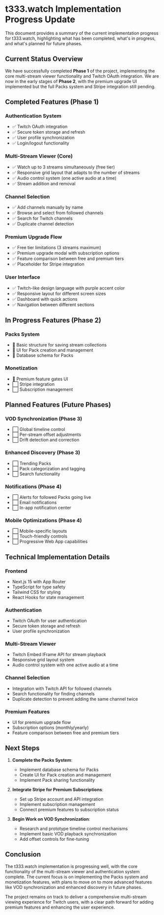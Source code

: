 # t333.watch Implementation Progress Update

This document provides a summary of the current implementation progress for t333.watch, highlighting what has been completed, what's in progress, and what's planned for future phases.

## Current Status Overview

We have successfully completed **Phase 1** of the project, implementing the core multi-stream viewer functionality and Twitch OAuth integration. We are now in the early stages of **Phase 2**, with the premium upgrade UI implemented but the full Packs system and Stripe integration still pending.

## Completed Features (Phase 1)

### Authentication System
- ✅ Twitch OAuth integration
- ✅ Secure token storage and refresh
- ✅ User profile synchronization
- ✅ Login/logout functionality

### Multi-Stream Viewer (Core)
- ✅ Watch up to 3 streams simultaneously (free tier)
- ✅ Responsive grid layout that adapts to the number of streams
- ✅ Audio control system (one active audio at a time)
- ✅ Stream addition and removal

### Channel Selection
- ✅ Add channels manually by name
- ✅ Browse and select from followed channels
- ✅ Search for Twitch channels
- ✅ Duplicate channel detection

### Premium Upgrade Flow
- ✅ Free tier limitations (3 streams maximum)
- ✅ Premium upgrade modal with subscription options
- ✅ Feature comparison between free and premium tiers
- ✅ Placeholder for Stripe integration

### User Interface
- ✅ Twitch-like design language with purple accent color
- ✅ Responsive layout for different screen sizes
- ✅ Dashboard with quick actions
- ✅ Navigation between different sections

## In Progress Features (Phase 2)

### Packs System
- 🔄 Basic structure for saving stream collections
- 🔄 UI for Pack creation and management
- 🔄 Database schema for Packs

### Monetization
- 🔄 Premium feature gates UI
- ⬜ Stripe integration
- ⬜ Subscription management

## Planned Features (Future Phases)

### VOD Synchronization (Phase 3)
- ⬜ Global timeline control
- ⬜ Per-stream offset adjustments
- ⬜ Drift detection and correction

### Enhanced Discovery (Phase 3)
- ⬜ Trending Packs
- ⬜ Pack categorization and tagging
- ⬜ Search functionality

### Notifications (Phase 4)
- ⬜ Alerts for followed Packs going live
- ⬜ Email notifications
- ⬜ In-app notification center

### Mobile Optimizations (Phase 4)
- ⬜ Mobile-specific layouts
- ⬜ Touch-friendly controls
- ⬜ Progressive Web App capabilities

## Technical Implementation Details

### Frontend
- Next.js 15 with App Router
- TypeScript for type safety
- Tailwind CSS for styling
- React Hooks for state management

### Authentication
- Twitch OAuth for user authentication
- Secure token storage and refresh
- User profile synchronization

### Multi-Stream Viewer
- Twitch Embed IFrame API for stream playback
- Responsive grid layout system
- Audio control system with one active audio at a time

### Channel Selection
- Integration with Twitch API for followed channels
- Search functionality for finding channels
- Duplicate detection to prevent adding the same channel twice

### Premium Features
- UI for premium upgrade flow
- Subscription options (monthly/yearly)
- Feature comparison between free and premium tiers

## Next Steps

1. **Complete the Packs System**:
   - Implement database schema for Packs
   - Create UI for Pack creation and management
   - Implement Pack sharing functionality

2. **Integrate Stripe for Premium Subscriptions**:
   - Set up Stripe account and API integration
   - Implement subscription management
   - Connect premium features to subscription status

3. **Begin Work on VOD Synchronization**:
   - Research and prototype timeline control mechanisms
   - Implement basic VOD playback synchronization
   - Add offset controls for fine-tuning

## Conclusion

The t333.watch implementation is progressing well, with the core functionality of the multi-stream viewer and authentication system complete. The current focus is on implementing the Packs system and monetization features, with plans to move on to more advanced features like VOD synchronization and enhanced discovery in future phases.

The project remains on track to deliver a comprehensive multi-stream viewing experience for Twitch users, with a clear path forward for adding premium features and enhancing the user experience.